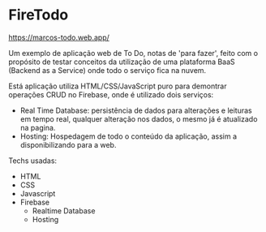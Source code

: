 # FireTodo

https://marcos-todo.web.app/

Um exemplo de aplicação web de To Do, notas de 'para fazer', feito com o propósito de testar conceitos da utilização de uma plataforma BaaS (Backend as a Service) onde todo o serviço fica na nuvem.

Está aplicação utiliza HTML/CSS/JavaScript puro para demontrar operações CRUD no Firebase, onde é utilizado dois serviços:
  - Real Time Database: persistência de dados para alterações e leituras em tempo real, qualquer alteração nos dados, o mesmo já é atualizado na pagina.
  - Hosting: Hospedagem de todo o conteúdo da aplicação, assim a disponibilizando para a web.

Techs usadas:
- HTML
- CSS
- Javascript
- Firebase 
  - Realtime Database
  - Hosting
  
  
